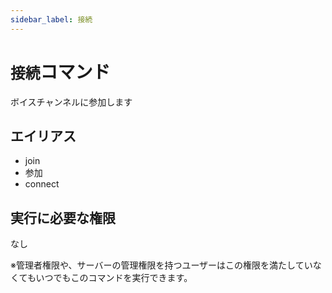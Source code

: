 ```yaml
---
sidebar_label: 接続
---
```

# `接続`コマンド
ボイスチャンネルに参加します

## エイリアス
- join
- 参加
- connect




## 実行に必要な権限
なし

※管理者権限や、サーバーの管理権限を持つユーザーはこの権限を満たしていなくてもいつでもこのコマンドを実行できます。
  

